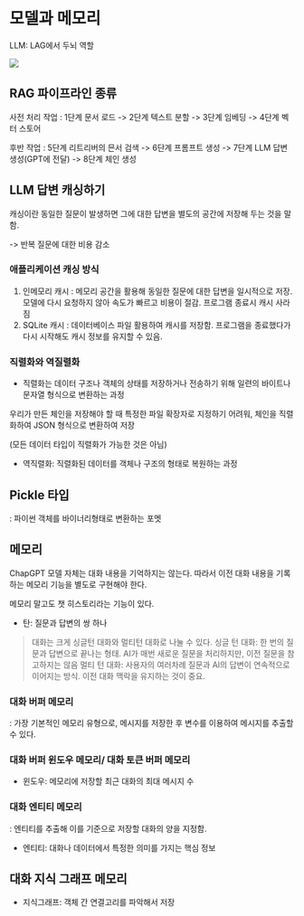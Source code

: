 # 모델과 메모리

LLM: LAG에서 두뇌 역할

![](https://milvus.io/docs/v2.5.x/assets/advanced_rag/self_reflection.png)

## RAG 파이프라인 종류

사전 처리 작업 : 1단계 문서 로드 -> 2단계 텍스트 분할 -> 3단계 임베딩 -> 4단계 벡터 스토어

후반 작업 : 5단계 리트리버의 믄서 검색 -> 6단계 프롬프트 생성 -> 7단계 LLM 답변 생성(GPT에 전달) -> 8단계 체인 생성

## LLM 답변 캐싱하기

캐싱이란 동일한 질문이 발생하면 그에 대한 답변을 별도의 공간에 저장해 두는 것을 말함.

-> 반복 질문에 대한 비용 감소

### 애플리케이션 캐싱 방식

1. 인메모리 캐시
   : 메모리 공간을 활용해 동일한 질문에 대한 답변을 일시적으로 저장. 모델에 다시 요청하지 않아 속도가 빠르고 비용이 절감.
   프로그램 종료시 캐시 사라짐
2. SQLite 캐시
   : 데이터베이스 파일 활용하여 캐시를 저장함. 프로그램을 종료했다가 다시 시작해도 캐시 정보를 유지할 수 있음.

### 직렬화와 역질렬화

- 직렬화는 데이터 구조나 객체의 상태를 저장하거나 전송하기 위해 일련의 바이트나 문자열 형식으로 변환하는 과정

우리가 만든 체인을 저장해야 할 때 특정한 파일 확장자로 지정하기 어려워, 체인을 직렬화하여 JSON 형식으로 변환하여 저장

(모든 데이터 타입이 직렬화가 가능한 것은 아님)

- 역직렬화: 직렬화된 데이터를 객체나 구조의 형태로 복원하는 과정

## Pickle 타입

: 파이썬 객체를 바이너리형태로 변환하는 포멧

## 메모리

ChapGPT 모델 자체는 대화 내용을 기억하지는 않는다. 따라서 이전 대화 내용을 기록하는 메모리 기능을 별도로 구현해야 한다.

메모리 말고도 챗 히스토리라는 기능이 있다.

- 탄: 질문과 답변의 쌍 하나

> 대화는 크게 싱글턴 대화와 멀티턴 대화로 나눌 수 있다.
> 싱글 턴 대화: 한 번의 질문과 답변으로 끝나는 형태. AI가 매번 새로운 질문을 처리하지만, 이전 질문을 참고하지는 않음
> 멀티 턴 대화: 사용자의 여러차례 질문과 AI의 답변이 연속적으로 이어지는 방식. 이전 대화 맥락을 유지하는 것이 중요.

### 대화 버퍼 메모리

: 가장 기본적인 메모리 유형으로, 메시지를 저장한 후 변수를 이용하여 메시지를 추출할 수 있다.

### 대화 버퍼 윈도우 메모리/ 대화 토큰 버퍼 메모리

- 윈도우: 메모리에 저장할 최근 대화의 최대 메시지 수

### 대화 엔티티 메모리

: 엔티티를 추출해 이를 기준으로 저장할 대화의 양을 지정함.

- 엔티티: 대화나 데이터에서 특정한 의미를 가지는 핵심 정보

## 대화 지식 그래프 메모리

- 지식그래프: 객체 간 연결고리를 파악해서 저장
